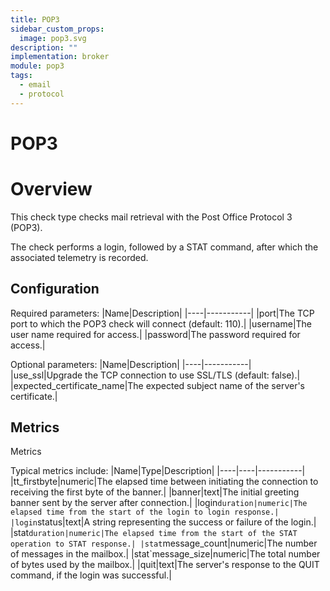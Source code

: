 ```yaml
---
title: POP3
sidebar_custom_props:
  image: pop3.svg
description: ""
implementation: broker
module: pop3
tags:
  - email
  - protocol
---
```


# POP3

# Overview

This check type checks mail retrieval with the Post Office Protocol 3 (POP3).

The check performs a login, followed by a STAT command, after which the associated telemetry is recorded.

## Configuration

Required parameters:
|Name|Description|
|----|-----------|
|port|The TCP port to which the POP3 check will connect (default: 110).|
|username|The user name required for access.|
|password|The password required for access.|

Optional parameters:
|Name|Description|
|----|-----------|
|use_ssl|Upgrade the TCP connection to use SSL/TLS (default: false).|
|expected_certificate_name|The expected subject name of the server's certificate.|

## Metrics

Metrics

Typical metrics include:
|Name|Type|Description|
|----|----|-----------|
|tt_firstbyte|numeric|The elapsed time between initiating the connection to receiving the first byte of the banner.|
|banner|text|The initial greeting banner sent by the server after connection.|
|login`duration|numeric|The elapsed time from the start of the login to login response.|
|login`status|text|A string representing the success or failure of the login.|
|stat`duration|numeric|The elapsed time from the start of the STAT operation to STAT response.|
|stat`message_count|numeric|The number of messages in the mailbox.|
|stat`message_size|numeric|The total number of bytes used by the mailbox.|
|quit|text|The server's response to the QUIT command, if the login was successful.|
